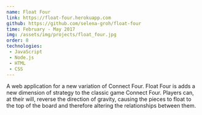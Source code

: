 ```yaml
---
name: Float Four
link: https://float-four.herokuapp.com
github: https://github.com/selena-groh/float-four
time: February - May 2017
img: /assets/img/projects/float_four.jpg
order: 8
technologies:
 - JavaScript
 - Node.js
 - HTML
 - CSS
---
```

A web application for a new variation of Connect Four. Float Four is adds a new dimension of strategy to the classic game Connect Four. Players can, at their will, reverse the direction of gravity, causing the pieces to float to the top of the board and therefore altering the relationships between them.
